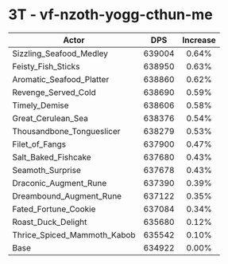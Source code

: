 # 3T - vf-nzoth-yogg-cthun-me
| Actor | DPS | Increase |
|---|:---:|:---:|
|Sizzling_Seafood_Medley|639004|0.64%|
|Feisty_Fish_Sticks|638950|0.63%|
|Aromatic_Seafood_Platter|638860|0.62%|
|Revenge_Served_Cold|638690|0.59%|
|Timely_Demise|638606|0.58%|
|Great_Cerulean_Sea|638376|0.54%|
|Thousandbone_Tongueslicer|638279|0.53%|
|Filet_of_Fangs|637900|0.47%|
|Salt_Baked_Fishcake|637680|0.43%|
|Seamoth_Surprise|637678|0.43%|
|Draconic_Augment_Rune|637390|0.39%|
|Dreambound_Augment_Rune|637122|0.35%|
|Fated_Fortune_Cookie|637084|0.34%|
|Roast_Duck_Delight|635680|0.12%|
|Thrice_Spiced_Mammoth_Kabob|635542|0.10%|
|Base|634922|0.00%|
